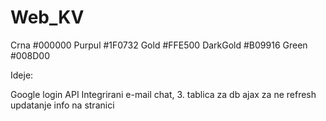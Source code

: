 # Web_KV
Crna #000000
Purpul #1F0732
Gold #FFE500
DarkGold #B09916
Green #008D00

Ideje: 

Google login API
Integrirani e-mail chat, 3. tablica za db
ajax za ne refresh updatanje info na stranici
